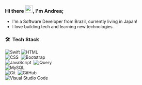 

### Hi there <img src="https://media.giphy.com/media/hvRJCLFzcasrR4ia7z/giphy.gif" width="25px">, I'm Andrea;

* I'm a Software Developer from Brazil, currently living in Japan!
* I love building tech and learning new technologies.



### 🛠 &nbsp;Tech Stack

![Swift](https://img.shields.io/badge/-Swift-05122A?style=flat&logo=swift)
![HTML](https://img.shields.io/badge/-HTML-05122A?style=flat&logo=HTML5)
<br />
![CSS](https://img.shields.io/badge/-CSS-05122A?style=flat&logo=CSS3&logoColor=1572B6)&nbsp;
![Bootstrap](https://img.shields.io/badge/-Bootstrap-05122A?style=flat&logo=bootstrap&logoColor=563D7C)
<br />
![JavaScript](https://img.shields.io/badge/-JavaScript-05122A?style=flat&logo=javascript)&nbsp;
![jQuery](https://img.shields.io/badge/-jQuery-05122A?style=flat&logo=jQuery)&nbsp;
<br />
![MySQL](https://img.shields.io/badge/-MySQL-05122A?style=flat&logo=MySQL)&nbsp;
<br />
![Git](https://img.shields.io/badge/-Git-05122A?style=flat&logo=git)&nbsp;
![GitHub](https://img.shields.io/badge/-GitHub-05122A?style=flat&logo=github)&nbsp;
<br />
![Visual Studio Code](https://img.shields.io/badge/-Visual%20Studio%20Code-05122A?style=flat&logo=visual-studio-code&logoColor=007ACC)&nbsp;


